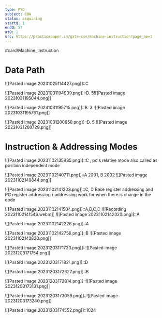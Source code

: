 ```yaml
---
type: PYQ
subject: COA
status: acquiring
startQ: 1
endQ: 57
atQ: 1
src: https://practicepaper.in/gate-cse/machine-instruction?page_no=1
---
```

#card/Machine_Instruction

# Data Path

![[Pasted image 20231025114427.png]]::C <!--SR:!2023-11-05,4,270-->


![[Pasted image 20231031194939.png]]::D. 5![[Pasted image 20231031195044.png]] <!--SR:!2023-11-05,4,270-->

![[Pasted image 20231031195715.png]]::B. 3 ![[Pasted image 20231031195731.png]] <!--SR:!2024-01-16,14,290-->

![[Pasted image 20231031200650.png]]::D. 5 ![[Pasted image 20231031200729.png]] <!--SR:!2023-11-05,4,270-->

# Instruction & Addressing Modes

![[Pasted image 20231102135835.png]]::C , pc's relative mode also called as position independent mode <!--SR:!2023-11-06,4,277-->

![[Pasted image 20231102140711.png]]::A 2001, B 2002 ![[Pasted image 20231102140844.png]] <!--SR:!2023-11-06,4,277-->

![[Pasted image 20231102141203.png]]::C, D  Base register addressing and PC register addressing r addressing work for when there is change in the code <!--SR:!2023-11-06,4,277-->

![[Pasted image 20231102141504.png]]::A,B,C,D ![[Recording 20231102141546.webm]] <!--SR:!2024-01-19,17,297-->
![[Pasted image 20231102142020.png]]::A <!--SR:!2023-11-06,4,277-->

![[Pasted image 20231102142226.png]]::A <!--SR:!2023-11-06,4,277-->

![[Pasted image 20231102142759.png]]::B ![[Pasted image 20231102142820.png]] <!--SR:!2024-01-12,10,277-->

![[Pasted image 20231203171733.png]]::![[Pasted image 20231203171754.png]]

![[Pasted image 20231203171821.png]]::D

![[Pasted image 20231203172627.png]]::B

![[Pasted image 20231203172814.png]]::![[Pasted image 20231203173131.png]]

![[Pasted image 20231203173059.png]]::![[Pasted image 20231203173240.png]]

![[Pasted image 20231203174552.png]]::1024

